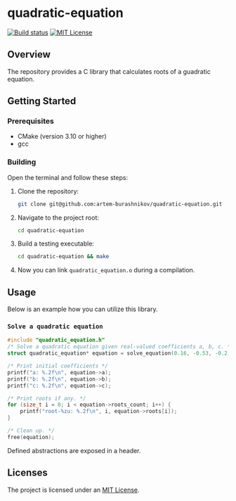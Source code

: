 # quadratic-equation

[![Build status][status-shield]][status-url]
[![MIT License][license-shield]][license-url]

## Overview

The repository provides a C library that calculates roots of a guadratic equation.

## Getting Started

### Prerequisites

- CMake (version 3.10 or higher)
- gcc

### Building

Open the terminal and follow these steps:

1. Clone the repository:

    ```sh
    git clone git@github.com:artem-burashnikov/quadratic-equation.git
    ```

2. Navigate to the project root:

    ```sh
    cd quadratic-equation
    ```

3. Build a testing executable:

    ```sh
    cd quadratic-equation && make
    ```

5. Now you can link `quadratic_equation.o` during a compilation.

## Usage
Below is an example how you can utilize this library.

### `Solve a quadratic equation`
```c
#include "quadratic_equation.h"
/* Solve a quadratic equation given real-valued coefficients a, b, c. */
struct quadratic_equation* equation = solve_equation(0.16, -0.53, -0.2);

/* Print initial coefficients */
printf("a: %.2f\n", equation->a);
printf("b: %.2f\n", equation->b);
printf("c: %.2f\n", equation->c);

/* Print roots if any. */
for (size_t i = 0; i < equation->roots_count; i++) {
    printf("root-%zu: %.2f\n", i, equation->roots[i]);
}

/* Clean up. */
free(equation);
```

Defined abstractions are exposed in a header.

## Licenses

The project is licensed under an [MIT License][license-url].

<!-- https://www.markdownguide.org/basic-syntax/#reference-style-links -->
[license-shield]: https://img.shields.io/github/license/artem-burashnikov/quadratic-equation?style=for-the-badge&color=blue
[license-url]: LICENSE
[status-shield]: https://img.shields.io/github/actions/workflow/status/artem-burashnikov/quadratic-equation/.github/workflows/ci.yml?branch=main&event=push&style=for-the-badge
[status-url]: https://github.com/artem-burashnikov/quadratic-equation/blob/main/.github/workflows/ci.yml
